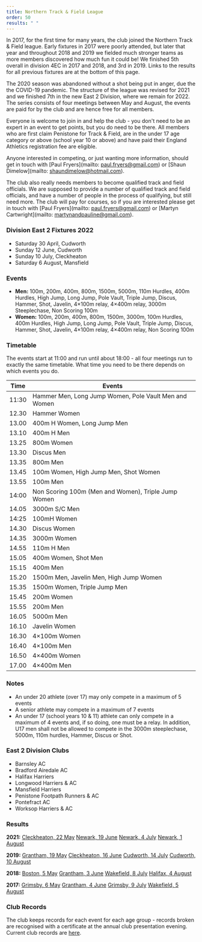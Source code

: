 ```yaml
---
title: Northern Track & Field League
order: 50
results: " "
---
```

In 2017, for the first time for many years, the club joined the Northern Track &amp; Field league. Early fixtures in 2017 were poorly attended, but later that year and throughout 2018 and 2019 we fielded much stronger teams as more members discovered how much fun it could be!  We finished 5th overall in division 4EC in 2017 and 2018, and 3rd in 2019. Links to the results for all previous fixtures are at the bottom of this page.



The 2020 season was abandoned without a shot being put in anger, due the the COVID-19 pandemic.  The structure of the league was revised for 2021 and we finished 7th in the new East 2 Division, where we remain for 2022. The series consists of four meetings between May and August, the events are paid for by the club and are hence free for all members.



Everyone is welcome to join in and help the club - you don't need to be an expert in an event to get points, but you do need to be there. All members who are first claim Penistone for Track &amp; Field, are in the under 17 age category or above (school year 10 or above) and have paid their England Athletics registration fee are eligible.



Anyone interested in competing, or just wanting more information, should get in touch with [Paul Fryers](mailto: paul.fryers@gmail.com) or [Shaun Dimelow](mailto: shaundimelow@hotmail.com).



The club also really needs members to become qualified track and field officials. We are supposed to provide a number of qualified track and field officials, and have a number of people in the process of qualifying, but still need more. The club will pay for courses, so if you are interested please get in touch with [Paul Fryers](mailto: paul.fryers@gmail.com) or [Martyn Cartwright](mailto: martynandpauline@gmail.com).



### Division East 2 Fixtures 2022



- Saturday 30 April, Cudworth
- Sunday 12 June, Cudworth
- Sunday 10 July, Cleckheaton
- Saturday 6 August, Mansfield



### Events



- **Men:** 100m, 200m, 400m, 800m, 1500m, 5000m, 110m Hurdles, 400m Hurdles, High Jump, Long Jump, Pole Vault, Triple Jump, Discus, Hammer, Shot, Javelin, 4&times;100m relay, 4&times;400m relay, 3000m Steeplechase, Non Scoring 100m
- **Women:** 100m, 200m, 400m, 800m, 1500m, 3000m, 100m Hurdles, 400m Hurdles, High Jump, Long Jump, Pole Vault, Triple Jump, Discus, Hammer, Shot, Javelin, 4&times;100m relay, 4&times;400m relay, Non Scoring 100m



### Timetable



The events start at 11:00 and run until about 18:00 - all four meetings run to exactly the same timetable. What time you need to be there depends on which events you do.



| Time | Events |
| - | - |
| 11:30 | Hammer Men, Long Jump Women, Pole Vault Men and Women |
| 12.30 | Hammer Women |
| 13.00 | 400m H Women, Long Jump Men |
| 13.10 | 400m H Men |
| 13.25 | 800m Women |
| 13.30 | Discus Men |
| 13.35 | 800m Men |
| 13.45 | 100m Women, High Jump Men, Shot Women |
| 13.55 | 100m Men |
| 14:00 | Non Scoring 100m (Men and Women), Triple Jump Women |
| 14.05 | 3000m S/C Men |
| 14:25 | 100mH Women |
| 14.30 | Discus Women |
| 14.35 | 3000m Women |
| 14.55 | 110m H Men |
| 15.05 | 400m Women, Shot Men |
| 15.15 | 400m Men |
| 15.20 | 1500m Men, Javelin Men, High Jump Women |
| 15.35 | 1500m Women, Triple Jump Men |
| 15.45 | 200m Women |
| 15.55 | 200m Men |
| 16.05 | 5000m Men |
| 16.10 | Javelin Women |
| 16.30 | 4&times;100m Women |
| 16.40 | 4&times;100m Men |
| 16.50 | 4&times;400m Women |
| 17.00 | 4&times;400m Men |



### Notes



- An under 20 athlete (over 17) may only compete in a maximum of 5 events
- A senior athlete may compete in a maximum of 7 events
- An under 17 (school years 10 &amp; 11) athlete can only compete in a maximum of 4 events and, if so doing, one must be a relay. In addition, U17 men shall not be allowed to compete in the 3000m steeplechase, 5000m, 110m hurdles, Hammer, Discus or Shot.




### East 2 Division Clubs



- Barnsley AC
- Bradford Airedale AC
- Halifax Harriers
- Longwood Harriers &amp; AC
- Mansfield Harriers
- Penistone Footpath Runners &amp; AC
- Pontefract AC
- Worksop Harriers &amp; AC




### Results



**2021:**
[Cleckheaton, 22 May](http://pfrac.co.uk/wp-content/uploads/2021/07/2021-NA-Event-1-results.pdf)
[Newark, 19 June](http://pfrac.co.uk/wp-content/uploads/2021/07/2021-NA-Event-2-results.pdf)
[Newark, 4 July](http://pfrac.co.uk/wp-content/uploads/2021/07/2021-NA-Event-3-results.pdf)
[Newark, 1 August](http://pfrac.co.uk/wp-content/uploads/2022/02/2021-NA-Event-4-results.pdf)



**2019:**
[Grantham, 19 May](http://pfrac.co.uk/wp-content/uploads/2019/06/2019-NA-Event-1-results.pdf)
[Cleckheaton, 16 June](http://pfrac.co.uk/wp-content/uploads/2019/07/2019-NA-Event-2-results.pdf)
[Cudworth, 14 July](http://pfrac.co.uk/wp-content/uploads/2019/07/2019-NA-Event-3-results.pdf)
[Cudworth, 10 August](http://pfrac.co.uk/wp-content/uploads/2020/02/2019-NA-Event-4-results.pdf)



**2018:**
[Boston, 5 May](http://thepowerof10.info/results/results.aspx?meetingid=234500)
[Grantham, 3 June](https://thepowerof10.info/results/results.aspx?meetingid=234501)
[Wakefield, 8 July](http://thepowerof10.info/results/results.aspx?meetingid=234502)
[Halifax, 4 August](https://thepowerof10.info/results/results.aspx?meetingid=234503)



**2017:**
[Grimsby, 6 May](http://thepowerof10.info/results/results.aspx?meetingid=189129)
[Grantham, 4 June](http://thepowerof10.info/results/results.aspx?meetingid=189127)
[Grimsby, 9 July](http://thepowerof10.info/results/results.aspx?meetingid=189128)
[Wakefield, 5 August](http://thepowerof10.info/results/results.aspx?meetingid=189130)




### Club Records



The club keeps records for each event for each age group - records broken are recognised with a certificate at the annual club presentation evening.  Current club records are [here](http://results.pfrac.co.uk/Records/).
